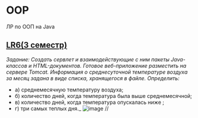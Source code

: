 # OOP
ЛР по ООП на Java

## [LR6(3 семестр)](https://github.com/Egorrss/OOP/tree/main/LR6_Servlet)

_Задание:
Создать сервлет и взаимодействующие с ним пакеты Java-классов и HTML-документов. Готовое веб-приложение разместить на сервере Tomcat.
Информация о среднесуточной температуре воздуха за месяц задана в виде списка, хранящегося в файле. 
Определить:_ 
+ а) среднемесячную температуру воздуха; 
+ б) количество дней, когда температура была выше среднемесячной; 
+ в) количество дней, когда температура опускалась ниже ; 
+ г) три самых теплых дня._
![image](https://user-images.githubusercontent.com/129698533/229385685-df326ed1-b746-4079-a3ae-e8d2685dbbf3.png) 
//
